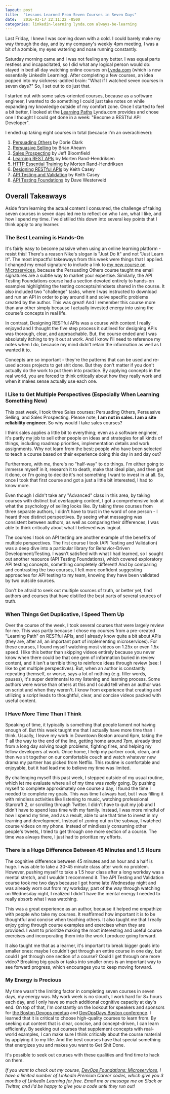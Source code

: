 ```yaml
---
layout: post
title:  "Lessons Learned From Seven Courses in Seven Days"
date:   2016-03-17 22:11:22 -0500
categories: linkedin-learning lynda.com always-be-learning
---
```

Last Friday, I knew I was coming down with a cold. I could barely make my way through the day, and by my company's weekly 4pm meeting, I was a bit of a zombie, my eyes watering and nose running constantly.

Saturday morning came and I was not feeling any better. I was equal parts restless and incapacitated, so I did what any logical person would do: stayed in bed all day watching online courses on [Lynda.com](https://www.lynda.com) (which is now essentially LinkedIn Learning). After completing a few courses, an idea popped into my sickness-addled brain: "What if I watched seven courses in seven days?" So, I set out to do just that.

I started out with some sales-oriented courses, because as a software engineer, I wanted to do something I could just take notes on while expanding my knowledge outside of my comfort zone. Once I started to feel a bit better, I looked at the [Learning Paths](https://www.lynda.com/learning-paths/) Lynda.com provides and chose one I thought I could get done in a week: "Become a RESTful API Developer".

I ended up taking eight courses in total (because I'm an overachiever):

1. [Persuading Others](https://www.lynda.com/Leadership-Management-tutorials/Persuading-Others/578056-2.html) by Dorie Clark
2. [Persuasive Selling](https://www.lynda.com/Business-Skills-tutorials/Persuasive-Selling/504664-2.html) by Brian Ahearn
3. [Sales Prospecting](https://www.lynda.com/Business-Skills-tutorials/Sales-Prospecting/415358-2.html) by Jeff Bloomfield
4. [Learning REST APIs](https://www.lynda.com/Web-Development-tutorials/Learning-REST-APIs/651230-2.html) by Morten Rand-Hendriksen
5. [HTTP Essential Training](https://www.lynda.com/Web-Development-tutorials/HTTP-Essential-Training/651231-2.html) by Morten Rand-Hendriksen
6. [Designing RESTful APIs](https://www.lynda.com/Web-Development-tutorials/Designing-RESTful-APIs/642497-2.html) by Keith Casey
7. [API Testing and Validation](https://www.lynda.com/PHP-tutorials/API-Testing-Validation/590841-2.html) by Keith Casey
8. [API Testing Foundations](https://www.lynda.com/Software-Development-tutorials/API-Testing-Foundations/751334-2.html) by Dave Westerveld

## Overall Takeaways

Aside from learning the actual content I consumed, the challenge of taking seven courses in seven days led me to reflect on who I am, what I like, and how I spend my time. I've distilled this down into several key points that I think apply to any learner.

### The Best Learning is Hands-On

It's fairly easy to become passive when using an online learning platform - resist this! There's a reason Nike's slogan is "Just Do It" and not "Just Learn It". The most impactful takeaways from this week were things that I applied. I changed my email signature to include a link to [my new course on Microservices](https://www.lynda.com/Kubernetes-tutorials/DevOps-Foundations-Microservices/806153-2.html), because the Persuading Others course taught me email signatures are a subtle way to market your expertise. Similarly, the API Testing Foundations course had a section devoted entirely to hands-on examples highlighting the testing concepts/mindsets shared in the course. It also included two "challenge" tasks, where I was instructed to download and run an API in order to play around it and solve specific problems created by the author. This was great! And I remember this course more than any other simply because I actually invested energy into using the course's concepts in real life.  

In contrast, Designing RESTful APIs was a course with content I really enjoyed and I thought the five step process it outlined for designing APIs was thorough, clear, and approachable. But, the course ended and I was absolutely itching to try it out at work. And I know I'll need to reference my notes when I do, because my mind didn't retain the information as well as I wanted it to.

Concepts are so important - they're the patterns that can be used and re-used across projects to get shit done. But they don't matter if you don't actually do the work to put them into practice. By applying concepts in the real world, you are forced to think critically about how they really work and when it makes sense actually use each one.

### I Like to Get Multiple Perspectives (Especially When Learning Something New)

This past week, I took three Sales courses: Persuading Others, Persuasive Selling, and Sales Prospecting. Please note, **I am not in sales. I am a site reliability engineer.** So why would I take sales courses?

I think sales applies a little bit to everything; even as a software engineer, it's partly my job to sell other people on ideas and strategies for all kinds of things, including roadmap priorities, implementation details and work assignments. Why not learn from the best: people who have been selected to teach a course based on their experience doing this day in and day out?

Furthermore, with me, there's no "half-way" to do things. I'm either going to immerse myself in it, research it to death, make that ideal plan, and then get it done, or I'm going to decide it's not something I want to invest in at all. So, once I took that first course and got a just a little bit interested, I had to know more.

Even though I didn't take any "Advanced" class in this area, by taking courses with distinct but overlapping content, I got a comprehensive look at what the psychology of selling looks like. By taking three courses from three separate authors, I didn't have to trust in the word of one person - I heard three distinct perspectives. By seeing what messaging was consistent between authors, as well as comparing their differences, I was able to think critically about what I believed was logical.

The courses I took on API testing are another example of the benefits of multiple perspectives. The first course I took (API Testing and Validation) was a deep dive into a particular library for Behavior-Driven Development/Testing. I wasn't satisfied with what I had learned, so I sought out another resource (API Testing Foundations), which covered exploratory API testing concepts, something completely different! And by comparing and contrasting the two courses, I felt more confident suggesting approaches for API testing to my team, knowing they have been validated by two outside sources.

Don't be afraid to seek out multiple sources of truth, or better yet, find authors and courses that have distilled the best parts of several sources of truth.

### When Things Get Duplicative, I Speed Them Up

Over the course of the week, I took several courses that were largely review for me. This was partly because I chose my courses from a pre-created "Learning Path" on RESTful APIs, and I already know quite a bit about APIs (they are, after all, an important part of implementing microservices). For these courses, I found myself watching most videos on 1.25x or even 1.5x speed. I like this better than skipping videos entirely because you never know when there could be that one gem of information buried in review content, and it isn't a terrible thing to reinforce ideas through review (see: I like to get multiple perspectives). But, when an author is constantly repeating themself, or worse, says a lot of nothing (e.g. filler words, pauses), it's super detrimental to my listening and learning process. Some authors were worse than others at this and I could tell when an author was on script and when they weren't. I know from experience that creating and utilizing a script leads to thoughtful, clear, and concise videos packed with useful content.

### I Have More Time Than I Think

Speaking of time, it typically is something that people lament not having enough of. But this week taught me that I actually have more time than I think. Usually, I leave my work in Downtown Boston around 6pm, taking the T all the way to the end of the line, getting home around 7pm, already tired from a long day solving tough problems, fighting fires, and helping my fellow developers at work. Once home, I help my partner cook, clean, and then we sit together on our comfortable couch and watch whatever new drama my partner has picked from Netflix. This routine is comfortable and enjoyable, but it had lead me to believe my time was limited.

By challenging myself this past week, I stepped outside of my usual routine, which let me evaluate where all of my time was _really_ going. By pushing myself to complete approximately one course a day, I found the time I needed to complete my goals. This was time I always had, but I was filling it with mindless activities like listening to music, watching professional Starcraft 2, or scrolling through Twitter. I didn't have to quit my job and I didn't have to spend less time with my family. Instead, I was more mindful of how I spend my time, and as a result, able to use that time to invest in my learning and development. Instead of zoning out on the subway, I watched course videos on my phone. Instead of mindlessly consuming other people's tweets, I tried to get through one more section of a course. The time was always there, I just had to prioritize my efforts.

### There is a Huge Difference Between 45 Minutes and 1.5 Hours

The cognitive difference between 45 minutes and an hour and a half is huge. I was able to take a 30-45 minute class after work no problem. However, pushing myself to take a 1.5 hour class after a long workday was a mental stretch, and I wouldn't recommend it. The API Testing and Validation course took me two days because I got home late Wednesday night and was already worn out from my workday; part of the way through watching on Wednesday night, I realized I didn't have the mental energy I needed to really absorb what I was watching. 

This was a great experience as an author, because it helped me empathize with people who take my courses. It reaffirmed how important it is to be thoughtful and concise when teaching others. It also taught me that I really enjoy going through course examples and exercises when they are provided. I want to prioritize making the most interesting and useful course exercises and incorporating them into the work I produce going forward.

It also taught me that as a learner, it's important to break bigger goals into smaller ones: maybe I couldn't get through an entire course in one day, but could I get through one section of a course? Could I get through one more video? Breaking big goals or tasks into smaller ones is an important way to see forward progress, which encourages you to keep moving forward.

### My Energy is Precious

My time wasn't the limiting factor in completing seven courses in seven days, my energy was. My work week is no slouch, I work hard for 8+ hours each day, and I only have so much additional cognitive capacity at day's end. On top of that, I'm constantly on the lookout for speakers and sponsors for [the Boston Devops meetup](https://www.meetup.com/Boston-Devops/) and [DevOpsDays Boston conference](https://www.devopsdays.org/events/2019-boston/welcome/). I learned that it is critical to choose high-quality courses to learn from. By seeking out content that is clear, concise, and concept-driven, I can learn efficiently. By seeking out courses that supplement concepts with real-world examples, I can make sure I think critically about the course material by applying it to my life. And the best courses have that special something that energizes you and makes you want to Get Shit Done. 

It's possible to seek out courses with these qualities and find time to hack on them.


_If you want to check out my course, [DevOps Foundations: Microservices](https://www.linkedin.com/learning/devops-foundations-microservices/), I have a limited number of LinkedIn Premium Career codes, which give you 3 months of LinkedIn Learning for free. Email me or message me on Slack or Twitter, and I'd be happy to give you a code until they run out!_
